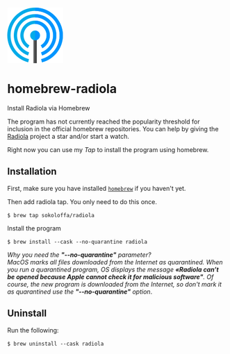 [![radiola](radiola.png)](https://github.com/SokoloffA/radiola)
# homebrew-radiola
Install Radiola via Homebrew

The program has not currently reached the popularity threshold for inclusion in the official homebrew repositories. You can help by giving the [Radiola](https://github.com/SokoloffA/radiola) project a star and/or start a watch.

Right now you can use my *Tap* to install the program using homebrew.


## Installation

First, make sure you have installed [`homebrew`](https://brew.sh) if you haven't yet.

Then add radiola tap. You only need to do this once.
```
$ brew tap sokoloffa/radiola
```

Install the program
```
$ brew install --cask --no-quarantine radiola
```
*Why you need the **"--no-quarantine"** parameter?  
MacOS marks all files downloaded from the Internet as quarantined. When you run a quarantined program, OS displays the message **«Radiola can’t be opened because Apple cannot check it for malicious software"**.
Of course, the new program is downloaded from the Internet, so don't mark it as quarantined use the **"--no-quarantine"** option*.

## Uninstall

Run the following:
```
$ brew uninstall --cask radiola
```
